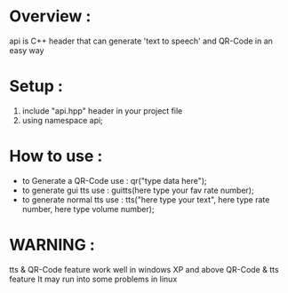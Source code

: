 # Overview :
api is C++ header that can generate 'text to speech' and QR-Code in an easy way
# Setup :
1) include "api.hpp" header in your project file
2) using namespace api;
# How to use :
* to Generate a QR-Code use : qr("type data here");
* to generate gui tts use : guitts(here type your fav rate number);
* to generate normal tts use : tts("here type your text", here type rate number, here type volume number);
# WARNING :
tts & QR-Code feature work well in windows XP and above
QR-Code & tts feature It may run into some problems in linux
